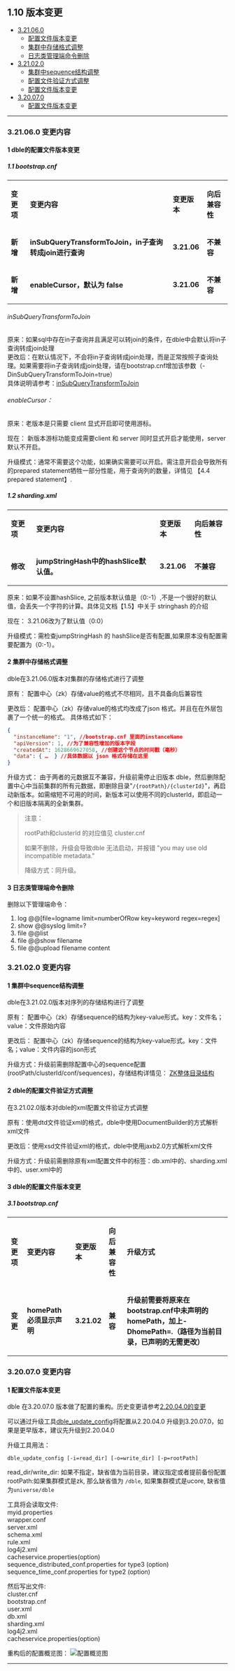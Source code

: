 ## 1.10 版本变更

+ [3.21.06.0](#config-title-3.21.06.0)
  - [配置文件版本变更](#sequence-insert-3.21.06.0)
  - [集群中存储格式调整](#cluster-update-3.21.06.0)
  - [日志类管理端命令删除](#deleted-manager-cmd-3.21.06.0)
+ [3.21.02.0](#config-title-3.21.02.0)
  - [集群中sequence结构调整](#sequence-update-3.21.02.0)
  - [配置文件验证方式调整](#xml-valid-update-3.21.02.0)
  - [配置文件版本变更](#config-updat-3.21.02.0)
+ [3.20.07.0](#config-title-3.20.07.0)
    - [配置文件版本变更](#config-update-3.20.07.0)

***
###  <span id="config-title-3.21.06.0">3.21.06.0 变更内容</span>
####  <span id="sequence-insert-3.21.06.0">1 dble的配置文件版本变更</span>
##### 1.1 bootstrap.cnf  
<table >
<tbody>
<tr>
<td  ><p><strong>变更项</strong></p></td>
<td  ><p><strong>变更内容</strong></p></td>
<td  ><p><strong>变更版本</strong></p></td>
<td  ><p><strong>向后兼容性</strong></p></td>
</tr>
<tr>
<td  ><p><strong>新增</strong></p></td>
<td  ><p><strong>inSubQueryTransformToJoin，in子查询转成join进行查询</strong></p></td>
<td  ><p><strong>3.21.06</strong></p></td>
<td  ><p><strong>不兼容</strong></p></td>
</tr>
<tr>
<td  ><p><strong>新增</strong></p></td>
<td  ><p><strong>enableCursor，默认为 false</strong></p></td>
<td  ><p><strong>3.21.06</strong></p></td>
<td  ><p><strong>不兼容</strong></p></td>
</tr>
</tbody>
</table >

###### inSubQueryTransformToJoin
原来：如果sql中存在in子查询并且满足可以转join的条件，在dble中会默认将in子查询转成join处理  
更改后：在默认情况下，不会将in子查询转成join处理，而是正常按照子查询处理。如果需要将in子查询转成join处理，请在bootstrap.cnf增加该参数（-DinSubQueryTransformToJoin=true）  
具体说明请参考：[inSubQueryTransformToJoin](../A.Faq/ErrorCode/Content/inSubQueryTransformToJoin.md)

###### enableCursor：

原来：老版本是只需要 client 显式开启即可使用游标。

现在： 新版本游标功能变成需要client 和 server 同时显式开启才能使用，server 默认不开启。

升级模式：通常不需要这个功能，如果确实需要可以开启。需注意开启会导致所有的prepared statement牺牲一部分性能，用于查询列的数量，详情见 【4.4 prepared statement】.

##### 1.2 sharding.xml
<table >
<tbody>
<tr>
<td  ><p><strong>变更项</strong></p></td>
<td  ><p><strong>变更内容</strong></p></td>
<td  ><p><strong>变更版本</strong></p></td>
<td  ><p><strong>向后兼容性</strong></p></td>
</tr>
<tr>
<td  ><p><strong>修改</strong></p></td>
<td  ><p><strong>jumpStringHash中的hashSlice默认值。</strong></p></td>
<td  ><p><strong>3.21.06</strong></p></td>
<td  ><p><strong>不兼容</strong></p></td>
</tr>
</tbody>
</table >



原来：如果不设置hashSlice, 之前版本默认值是（0:-1）,不是一个很好的默认值，会丢失一个字符的计算。具体见文档【1.5】中关于 stringhash 的介绍

现在： 3.21.06改为了默认值（0:0）

升级模式：需检查jumpStringHash 的 hashSlice是否有配置,如果原本没有配置需要配置为（0:-1）。

####  <span id="cluster-update-3.21.06.0">2 集群中存储格式调整</span>

dble在3.21.06.0版本对集群的存储格式进行了调整

原有： 配置中心（zk）存储value的格式不尽相同，且不具备向后兼容性

更改后： 配置中心（zk）存储value的格式均改成了json 格式。并且在在外层包裹了一个统一的格式。
具体格式如下：
```json
{
  "instanceName": "1", //bootstrap.cnf 里面的instanceName
  "apiVersion": 1, //为了兼容性增加的版本字段
  "createdAt": 1628669627058, //创建这个节点的时间戳（毫秒）
  "data": { …  } //具体数据以 json 格式存储在这里
}
```

升级方式： 由于两者的元数据互不兼容，升级前需停止旧版本 dble，然后删除配置中心中当前集群的所有元数据，即删除目录"`/{rootPath}/{clusterId}`"，再启动新版本。如需缩短不可用的时间，新版本可以使用不同的clusterId，即启动一个和旧版本隔离的全新集群。
> 注意：
>
> rootPath和clusterId 的对应值见 cluster.cnf
>
> 如果不删除，升级会导致dble 无法启动，并报错 "you may use old incompatible metadata."
>
> 降级方式：同升级。

####  <span id="cluster-update-3.21.06.0">3 日志类管理端命令删除</span>
删除以下管理端命令：
1. log @@[file=logname limit=numberOfRow key=keyword regex=regex]
2. show @@syslog limit=?
3. file @@list
4. file @@show filename
5. file @@upload filename content


###  <span id="config-title-3.21.02.0">3.21.02.0 变更内容</span>
####  <span id="sequence-update-3.21.02.0">1 集群中sequence结构调整</span>

dble在3.21.02.0版本对序列的存储结构进行了调整

原有： 配置中心（zk）存储sequence的结构为key-value形式。key：文件名；value：文件原始内容

更改后： 配置中心（zk）存储sequence的结构为key-value形式。key：文件名；value：文件内容的json形式

升级方式：升级前需删除配置中心的sequence配置(rootPath/clusterId/conf/sequences)，存储结构详情见：
[ZK整体目录结构](https://github.com/actiontech/dble-docs-cn/blob/2.20.04.1/tag/2.Function/2.08_cluster.md#286-zk%E6%95%B4%E4%BD%93%E7%9B%AE%E5%BD%95%E7%BB%93%E6%9E%84)

####  <span id="xml-valid-update-3.21.02.0">2 dble的配置文件验证方式调整</span>

在3.21.02.0版本对dble的xml配置文件验证方式调整

原有：使用dtd文件验证xml的格式，dble中使用DocumentBuilder的方式解析xml文件

更改后：使用xsd文件验证xml的格式，dble中使用jaxb2.0方式解析xml文件

升级方式：升级前需删除原有xml配置文件中的标签：db.xml中的<!DOCTYPE dble:db SYSTEM "db.dtd">、sharding.xml中的<!DOCTYPE dble:sharding SYSTEM "sharding.dtd">、user.xml中的<!DOCTYPE dble:user SYSTEM "user.dtd">

#### <span id="config-updat-3.21.02.0">3 dble的配置文件版本变更</span>
##### 3.1 bootstrap.cnf  

<table >
<tbody>
<tr>
<td  ><p><strong>变更项</strong></p></td>
<td  ><p><strong>变更内容</strong></p></td>
<td  ><p><strong>变更版本</strong></p></td>
<td  ><p><strong>向后兼容性</strong></p></td>
<td  ><p><strong>升级方式</strong></p></td>
</tr>
<tr>
<td  ><p><strong>变更</strong></p></td>
<td  ><p><strong>homePath必须显示声明</strong></p></td>
<td  ><p><strong>3.21.02</strong></p></td>
<td  ><p><strong>兼容</strong></p></td>
<td  ><p><strong>升级前需要将原来在bootstrap.cnf中未声明的homePath，加上-DhomePath=.（路径为当前目录，已声明的无需更改） </strong></p></td>
</tr>
</tbody>
</table >

### <span id="config-title-3.20.07.0">3.20.07.0 变更内容</span>
#### <span id="config-update-3.20.07.0"> 1 配置文件版本变更</span>

dble 在3.20.07.0 版本做了配置的重构。历史变更请参考[2.20.04.0的变更](https://github.com/actiontech/dble-docs-cn/blob/2.20.04.1/tag/1.config_file/1.10_version_change.md)  

可以通过升级工具[dble_update_config](pic/dble_update_config)将配置从2.20.04.0 升级到3.20.07.0，如果是更早版本，建议先升级到2.20.04.0

升级工具用法：

```
dble_update_config [-i=read_dir] [-o=write_dir] [-p=rootPath]
```
read_dir/write_dir: 如果不指定，缺省值为当前目录，建议指定或者提前备份配置
rootPath:如果集群模式是zk, 那么缺省值为  `/dble`,  如果集群模式是ucore, 缺省值为`universe/dble`

工具将会读取文件:  
myid.properties  
wrapper.conf  
server.xml  
schema.xml  
rule.xml  
log4j2.xml  
cacheservice.properties(option)  
sequence_distributed_conf.properties for type3 (option)  
sequence_time_conf.properties for type2 (option)   

然后写出文件:  
cluster.cnf  
bootstrap.cnf  
user.xml  
db.xml  
sharding.xml  
log4j2.xml   
cacheservice.properties(option)   


重构后的配置概览图：
![配置概览图](pic/3.20.07.0_config.png)

***





